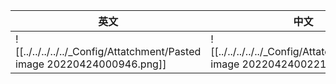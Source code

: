 
| 英文 | 中文 |
| ---- | ---- |
| ![[../../../../../_Config/Attatchment/Pasted image 20220424000946.png]] | ![[../../../../../_Config/Attatchment/Pasted image 20220424002212.png]] |